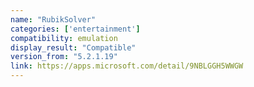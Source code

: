 ```yaml
---
name: "RubikSolver"
categories: ['entertainment']
compatibility: emulation
display_result: "Compatible"
version_from: "5.2.1.19"
link: https://apps.microsoft.com/detail/9NBLGGH5WWGW
---
```


